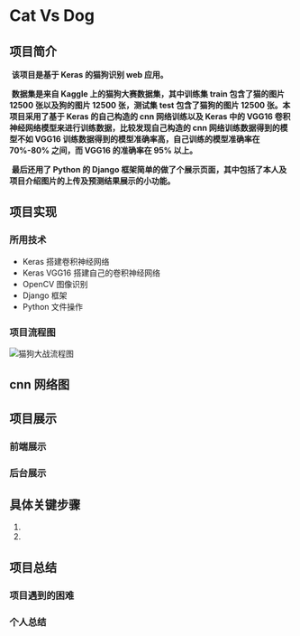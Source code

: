 # Cat Vs Dog

## 项目简介

​	**该项目是基于 Keras 的猫狗识别 web 应用。**

​	**数据集是来自 Kaggle 上的猫狗大赛数据集，其中训练集 train 包含了猫的图片 12500 张以及狗的图片 12500 张，测试集 test 包含了猫狗的图片 12500 张。本项目采用了基于 Keras 的自己构造的 cnn 网络训练以及 Keras 中的 VGG16 卷积神经网络模型来进行训练数据，比较发现自己构造的 cnn 网络训练数据得到的模型不如 VGG16 训练数据得到的模型准确率高，自己训练的模型准确率在 70%-80% 之间，而 VGG16 的准确率在 95% 以上。**

​	**最后还用了 Python 的 Django 框架简单的做了个展示页面，其中包括了本人及项目介绍图片的上传及预测结果展示的小功能。**

## 项目实现

### 所用技术

- Keras  搭建卷积神经网络
- Keras VGG16 搭建自己的卷积神经网络
- OpenCV 图像识别
- Django 框架
- Python 文件操作

### 项目流程图

![猫狗大战流程图](https://note.youdao.com/yws/api/personal/file/37C61A75D754431D9BFF254298A30716?method=download&shareKey=52f5c8d42d02f877ce43a40b0e9c7695)

## cnn 网络图



## 项目展示

### 前端展示

### 后台展示

## 具体关键步骤

1. 
2. 

## 项目总结

### 项目遇到的困难

### 个人总结
